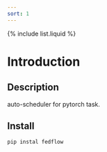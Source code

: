 ```yaml
---
sort: 1
---
```


{% include list.liquid %}

# Introduction

## Description

auto-scheduler for pytorch task.

## Install

`pip instal fedflow`